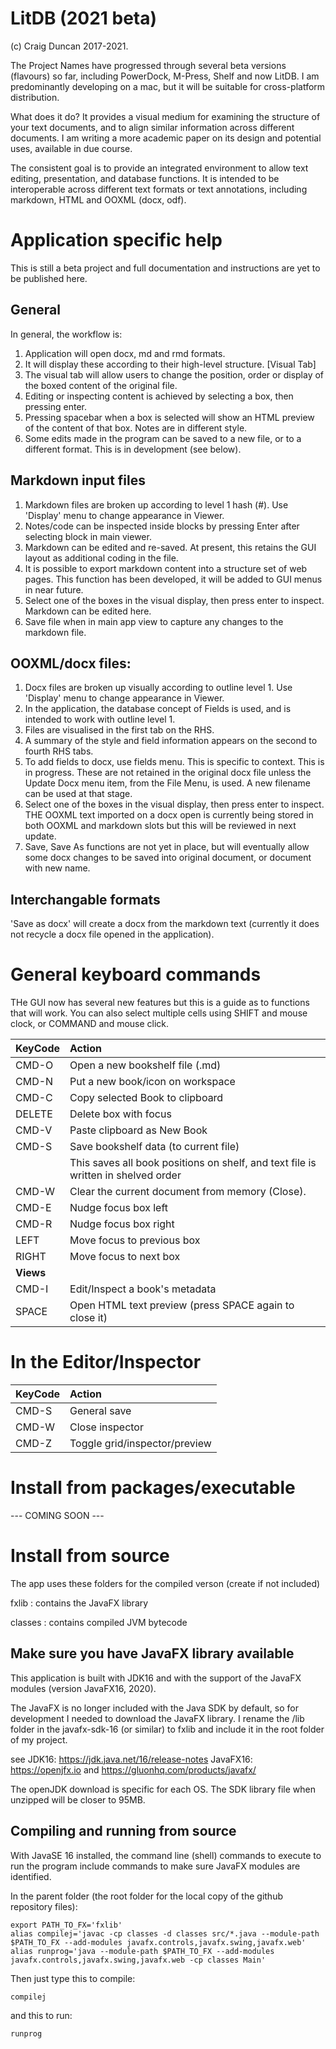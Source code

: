 # LitDB (2021 beta)

(c) Craig Duncan 2017-2021.  

The Project Names have progressed through several beta versions (flavours) so far, including PowerDock, M-Press, Shelf and now LitDB.  I am predominantly developing on a mac, but it will be suitable for cross-platform distribution.

What does it do?  It provides a visual medium for examining the structure of your text documents, and to align similar information across different documents.   I am writing a more academic paper on its design and potential uses, available in due course.

The consistent goal is to provide an integrated environment to allow text editing, presentation, and database functions.  It is intended to be interoperable across different text formats or text annotations, including markdown, HTML and OOXML (docx, odf).

# Application specific help 

This is still a beta project and full documentation and instructions are yet to be published here.

## General

In general, the workflow is:
1. Application will open docx, md and rmd formats.  
2. It will display these according to their high-level structure. [Visual Tab]
3. The visual tab will allow users to change the position, order or display of the boxed content of the original file.
4. Editing or inspecting content is achieved by selecting a box, then pressing enter.
5. Pressing spacebar when a box is selected will show an HTML preview of the content of that box. Notes are in different style.
6. Some edits made in the program can be saved to a new file, or to a different format.  This is in development (see below).

## Markdown input files

1. Markdown files are broken up according to level 1 hash (#).  Use 'Display' menu to change appearance in Viewer.
2. Notes/code can be inspected inside blocks by pressing Enter after selecting block in main viewer. 
3. Markdown can be edited and re-saved.  At present, this retains the GUI layout as additional coding in the file.
4. It is possible to export markdown content into a structure set of web pages.  This function has been developed, it will be added to GUI menus in near future.
5. Select one of the boxes in the visual display, then press enter to inspect.  Markdown can be edited here.  
6. Save file when in main app view to capture any changes to the markdown file.

## OOXML/docx files:

1. Docx files are broken up visually according to outline level 1.  Use 'Display' menu to change appearance in Viewer.
2. In the application, the database concept of Fields is used, and is intended to work with outline level 1.  
3. Files are visualised in the first tab on the RHS.
4. A summary of the style and field information appears on the second to fourth RHS tabs.
5. To add fields to docx, use fields menu.  This is specific to context.  This is in progress.
These are not retained in the original docx file unless the Update Docx menu item, from the File Menu, is used.  A new filename can be used at that stage.
6. Select one of the boxes in the visual display, then press enter to inspect. THE OOXML text imported on a docx open is currently being stored in both OOXML and markdown slots but this will be reviewed in next update.
7. Save, Save As functions are not yet in place, but will eventually allow some docx changes to be saved into original document, or document with new name.

## Interchangable formats

'Save as docx' will create a docx from the markdown text (currently it does not recycle a docx file opened in the application).

# General keyboard commands

THe GUI now has several new features but this is a guide as to functions that will work.  You can also select multiple cells using SHIFT and mouse clock, or COMMAND and mouse click.

| KeyCode | Action | 
| :------------- | :---------- | 
| CMD-O |Open a new bookshelf file (.md)|
| CMD-N |Put a new book/icon on workspace |
| CMD-C | Copy selected Book to clipboard |
| DELETE | Delete box with focus |
| CMD-V | Paste clipboard as New Book |
| CMD-S | Save bookshelf data (to current file)|
|       | This saves all book positions on shelf, and text file is written in shelved order|
| CMD-W | Clear the current document from memory (Close).
| CMD-E | Nudge focus box left |
| CMD-R | Nudge focus box right |
| LEFT | Move focus to previous box |
| RIGHT | Move focus to next box |
| **Views** |
| CMD-I | Edit/Inspect a book's metadata |
| SPACE | Open HTML text preview (press SPACE again to close it) |

# In the Editor/Inspector

| KeyCode | Action | 
| :------------- | :---------- | 
| CMD-S | General save |
| CMD-W | Close inspector |
| CMD-Z | Toggle grid/inspector/preview |

# Install from packages/executable

--- COMING SOON ---

# Install from source

The app uses these folders for the compiled verson (create if not included)

fxlib : contains the JavaFX library

classes : contains compiled JVM bytecode

## Make sure you have JavaFX library available

This application is built with JDK16 and with the support of the JavaFX modules (version JavaFX16, 2020).

The JavaFX is no longer included with the Java SDK by default, so for development I needed to download the JavaFX library.  I rename the /lib folder in the javafx-sdk-16 (or similar) to fxlib and include it in the root folder of my project.

see 
JDK16: 		https://jdk.java.net/16/release-notes
JavaFX16: 	https://openjfx.io and https://gluonhq.com/products/javafx/

The openJDK download is specific for each OS.  The SDK library file when unzipped will be closer to 95MB.

## Compiling and running from source

With JavaSE 16 installed, the command line (shell) commands to execute to run the program include commands to make sure JavaFX modules are identified.   

In the parent folder (the root folder for the local copy of the github repository files):

```
export PATH_TO_FX='fxlib'
alias compilej='javac -cp classes -d classes src/*.java --module-path $PATH_TO_FX --add-modules javafx.controls,javafx.swing,javafx.web'
alias runprog='java --module-path $PATH_TO_FX --add-modules javafx.controls,javafx.swing,javafx.web -cp classes Main'
```

Then just type this to compile:

```
compilej 
```
and this to run:

```
runprog
```



